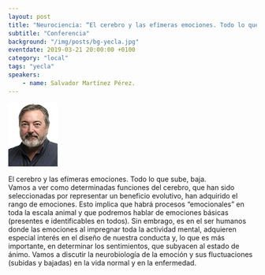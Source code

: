 ```yaml
---
layout: post
title: "Neurociencia: “El cerebro y las efímeras emociones. Todo lo que sube baja”"
subtitle: "Conferencia"
background: "/img/posts/bg-yecla.jpg"
eventdate: 2019-03-21 20:00:00 +0100
category: "local"
tags: "yecla"
speakers:
    - name: Salvador Martínez Pérez.
---
```

![cartel](/img/posts/salvadorjpg.jpg)  

El cerebro y las efímeras emociones. Todo lo que sube, baja.  
Vamos a ver como determinadas funciones del cerebro, que han sido seleccionadas por representar un beneficio evolutivo, han adquirido el rango de emociones. Esto implica que habrá procesos “emocionales” en toda la escala animal y que podremos hablar de emociones básicas (presentes e identificables en todos). Sin embrago, es en el ser humanos donde las emociones al impregnar toda la actividad mental, adquieren especial interés en el diseño de nuestra conducta y, lo que es más importante, en determinar los sentimientos, que subyacen al estado de ánimo. Vamos a discutir la neurobiología de la emoción y sus fluctuaciones (subidas y bajadas) en la vida normal y en la enfermedad.
